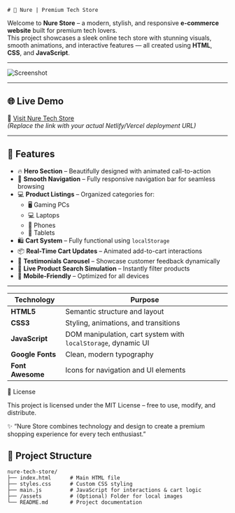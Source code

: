     # 🛒 Nure | Premium Tech Store  

Welcome to **Nure Store** – a modern, stylish, and responsive **e-commerce website** built for premium tech lovers.  
This project showcases a sleek online tech store with stunning visuals, smooth animations, and interactive features — all created using **HTML**, **CSS**, and **JavaScript**.  

---

![Screenshot](https://github.com/user-attachments/assets/884365aa-1057-45ff-92f8-a9154af372d0)  
<!-- Replace with your actual screenshot path -->  

---

## 🌐 Live Demo  

🔗 [Visit Nure Tech Store](https://your-demo-link.netlify.app)  
*(Replace the link with your actual Netlify/Vercel deployment URL)*  

---

## 🌟 Features  

- 🔥 **Hero Section** – Beautifully designed with animated call-to-action  
- 🧭 **Smooth Navigation** – Fully responsive navigation bar for seamless browsing  
- 💻 **Product Listings** – Organized categories for:  
  - 🖥️ Gaming PCs  
  - 💻 Laptops  
  - 📱 Phones  
  - 📲 Tablets  
- 🛍️ **Cart System** – Fully functional using `localStorage`  
- 📦 **Real-Time Cart Updates** – Animated add-to-cart interactions  
- 💬 **Testimonials Carousel** – Showcase customer feedback dynamically  
- 🔎 **Live Product Search Simulation** – Instantly filter products  
- 📱 **Mobile-Friendly** – Optimized for all devices  

---
| Technology       | Purpose                                                       |
| ---------------- | ------------------------------------------------------------- |
| **HTML5**        | Semantic structure and layout                                 |
| **CSS3**         | Styling, animations, and transitions                          |
| **JavaScript**   | DOM manipulation, cart system with `localStorage`, dynamic UI |
| **Google Fonts** | Clean, modern typography                                      |
| **Font Awesome** | Icons for navigation and UI elements                          |

📃 License

This project is licensed under the MIT License – free to use, modify, and distribute.

✨ “Nure Store combines technology and design to create a premium shopping experience for every tech enthusiast.”

## 📂 Project Structure  

```plaintext
nure-tech-store/
├── index.html      # Main HTML file
├── styles.css      # Custom CSS styling
├── main.js         # JavaScript for interactions & cart logic
├── /assets         # (Optional) Folder for local images
└── README.md       # Project documentation

